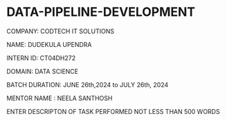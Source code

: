 # DATA-PIPELINE-DEVELOPMENT

COMPANY: CODTECH IT SOLUTIONS

NAME: DUDEKULA UPENDRA

INTERN ID: CT04DH272

DOMAIN: DATA SCIENCE

BATCH DURATION: JUNE 26th,2024 to JULY 26th, 2024

MENTOR NAME : NEELA SANTHOSH

ENTER DESCRIPTON OF TASK PERFORMED NOT LESS THAN 500 WORDS
